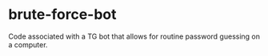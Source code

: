 # brute-force-bot
Code associated with a TG bot that allows for routine password guessing on a computer.
